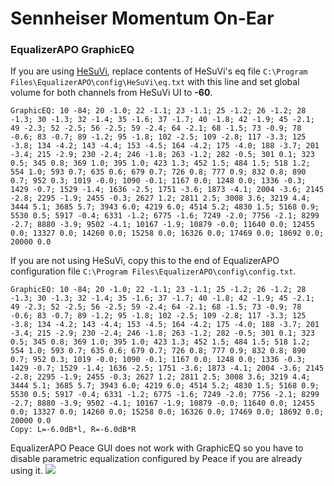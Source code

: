 # Sennheiser Momentum On-Ear
### EqualizerAPO GraphicEQ
If you are using [HeSuVi](https://sourceforge.net/projects/hesuvi/), replace contents of HeSuVi's eq file `C:\Program Files\EqualizerAPO\config\HeSuVi\eq.txt` with this line and set global volume for both channels from HeSuVi UI to **-60**.
```
GraphicEQ: 10 -84; 20 -1.0; 22 -1.1; 23 -1.1; 25 -1.2; 26 -1.2; 28 -1.3; 30 -1.3; 32 -1.4; 35 -1.6; 37 -1.7; 40 -1.8; 42 -1.9; 45 -2.1; 49 -2.3; 52 -2.5; 56 -2.5; 59 -2.4; 64 -2.1; 68 -1.5; 73 -0.9; 78 -0.6; 83 -0.7; 89 -1.2; 95 -1.8; 102 -2.5; 109 -2.8; 117 -3.3; 125 -3.8; 134 -4.2; 143 -4.4; 153 -4.5; 164 -4.2; 175 -4.0; 188 -3.7; 201 -3.4; 215 -2.9; 230 -2.4; 246 -1.8; 263 -1.2; 282 -0.5; 301 0.1; 323 0.5; 345 0.8; 369 1.0; 395 1.0; 423 1.3; 452 1.5; 484 1.5; 518 1.2; 554 1.0; 593 0.7; 635 0.6; 679 0.7; 726 0.8; 777 0.9; 832 0.8; 890 0.7; 952 0.3; 1019 -0.0; 1090 -0.1; 1167 0.0; 1248 0.0; 1336 -0.3; 1429 -0.7; 1529 -1.4; 1636 -2.5; 1751 -3.6; 1873 -4.1; 2004 -3.6; 2145 -2.8; 2295 -1.9; 2455 -0.3; 2627 1.2; 2811 2.5; 3008 3.6; 3219 4.4; 3444 5.1; 3685 5.7; 3943 6.0; 4219 6.0; 4514 5.2; 4830 1.5; 5168 0.9; 5530 0.5; 5917 -0.4; 6331 -1.2; 6775 -1.6; 7249 -2.0; 7756 -2.1; 8299 -2.7; 8880 -3.9; 9502 -4.1; 10167 -1.9; 10879 -0.0; 11640 0.0; 12455 0.0; 13327 0.0; 14260 0.0; 15258 0.0; 16326 0.0; 17469 0.0; 18692 0.0; 20000 0.0
```
If you are not using HeSuVi, copy this to the end of EqualizerAPO configuration file `C:\Program Files\EqualizerAPO\config\config.txt`.
```
GraphicEQ: 10 -84; 20 -1.0; 22 -1.1; 23 -1.1; 25 -1.2; 26 -1.2; 28 -1.3; 30 -1.3; 32 -1.4; 35 -1.6; 37 -1.7; 40 -1.8; 42 -1.9; 45 -2.1; 49 -2.3; 52 -2.5; 56 -2.5; 59 -2.4; 64 -2.1; 68 -1.5; 73 -0.9; 78 -0.6; 83 -0.7; 89 -1.2; 95 -1.8; 102 -2.5; 109 -2.8; 117 -3.3; 125 -3.8; 134 -4.2; 143 -4.4; 153 -4.5; 164 -4.2; 175 -4.0; 188 -3.7; 201 -3.4; 215 -2.9; 230 -2.4; 246 -1.8; 263 -1.2; 282 -0.5; 301 0.1; 323 0.5; 345 0.8; 369 1.0; 395 1.0; 423 1.3; 452 1.5; 484 1.5; 518 1.2; 554 1.0; 593 0.7; 635 0.6; 679 0.7; 726 0.8; 777 0.9; 832 0.8; 890 0.7; 952 0.3; 1019 -0.0; 1090 -0.1; 1167 0.0; 1248 0.0; 1336 -0.3; 1429 -0.7; 1529 -1.4; 1636 -2.5; 1751 -3.6; 1873 -4.1; 2004 -3.6; 2145 -2.8; 2295 -1.9; 2455 -0.3; 2627 1.2; 2811 2.5; 3008 3.6; 3219 4.4; 3444 5.1; 3685 5.7; 3943 6.0; 4219 6.0; 4514 5.2; 4830 1.5; 5168 0.9; 5530 0.5; 5917 -0.4; 6331 -1.2; 6775 -1.6; 7249 -2.0; 7756 -2.1; 8299 -2.7; 8880 -3.9; 9502 -4.1; 10167 -1.9; 10879 -0.0; 11640 0.0; 12455 0.0; 13327 0.0; 14260 0.0; 15258 0.0; 16326 0.0; 17469 0.0; 18692 0.0; 20000 0.0
Copy: L=-6.0dB*l, R=-6.0dB*R
```
EqualizerAPO Peace GUI does not work with GraphicEQ so you have to disable parametric equalization configured by Peace if you are already using it.
![](https://raw.githubusercontent.com/jaakkopasanen/AutoEq/master/results/Sonoma%20Model%20One/innerfidelity/onear/Sennheiser%20Momentum%20On-Ear/Sennheiser%20Momentum%20On-Ear.png)
